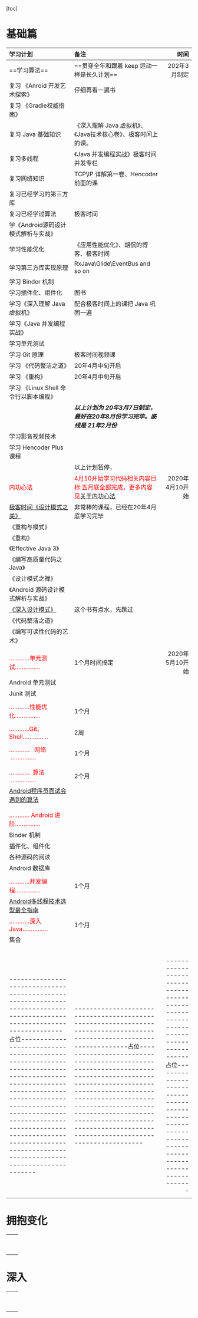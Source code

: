 [toc]



# 基础篇



| **学习计划**                                                 | **备注**                                                     |                                                     **时间** |
| :----------------------------------------------------------- | :----------------------------------------------------------- | -----------------------------------------------------------: |
| ==学习算法==                                                 | ==贯穿全年和跟着 keep 运动一样是长久计划==                   |                                                 202年3月制定 |
| 复习 《Anroid 开发艺术探索》                                 | 仔细再看一遍书                                               |                                                              |
| 复习 《Gradle权威指南》                                      |                                                              |                                                              |
| 复习 Java 基础知识                                           | 《深入理解 Java 虚拟机》、《Java技术核心卷》、极客时间上的课。 |                                                              |
| 复习多线程                                                   | 《Java 并发编程实战》极客时间并发专栏                        |                                                              |
| 复习网络知识                                                 | TCP\IP 详解第一卷、Hencoder 前面的课                         |                                                              |
| 复习已经学习的第三方库                                       |                                                              |                                                              |
| 复习已经学过算法                                             | 极客时间                                                     |                                                              |
| 学《Android源码设计模式解析与实战》                          |                                                              |                                                              |
| 学习性能优化                                                 | 《应用性能优化》、胡侃的博客、极客时间                       |                                                              |
| 学习第三方库实现原理                                         | RxJava\Glide\EventBus and so on                              |                                                              |
| 学习 Binder 机制                                             |                                                              |                                                              |
| 学习插件化、组件化                                           | 图书                                                         |                                                              |
| 学习《深入理解 Java 虚拟机》                                 | 配合极客时间上的课把 Java 巩固一遍                           |                                                              |
| 学习《Java 并发编程实战》                                    |                                                              |                                                              |
| 学习单元测试                                                 |                                                              |                                                              |
| 学习 Git 原理                                                | 极客时间视频课                                               |                                                              |
| 学习 《代码整洁之道》                                        | 20年4月中旬开启                                              |                                                              |
| 学习 《重构》                                                | 20年4月中旬开启                                              |                                                              |
| 学习 《Linux Shell 命令行以脚本编程》                        |                                                              |                                                              |
|                                                              | ***以上计划为 20年3月7日制定，最好在20年8月份学习完毕。底线是 21年2月份*** |                                                              |
| 学习影音视频技术                                             |                                                              |                                                              |
| 学习 Hencoder Plus 课程                                      |                                                              |                                                              |
|                                                              | 以上计划暂停，                                               |                                                              |
| <font color = red>内功心法</font>                            | <font color = red>4月10开始学习代码相关内容目标:五月底全部完成，更多内容见[关于内功心法](关于内功心法.md)</font> |                                              2020年4月10开始 |
| [极客时间《设计模式之美》](https://time.geekbang.org/column/article/160463) | 非常棒的课程，已经在20年4月底学习完毕                        |                                                              |
| 《重构与模式》                                               |                                                              |                                                              |
| 《重构》                                                     |                                                              |                                                              |
| 《Effective Java 3》                                         |                                                              |                                                              |
| 《编写高质量代码之 Java》                                    |                                                              |                                                              |
| 《设计模式之禅》                                             |                                                              |                                                              |
| 《Android 源码设计模式解析与实战》                           |                                                              |                                                              |
| [《深入设计模式》](https://refactoringguru.cn/design-patterns) | 这个书有点水，先跳过                                         |                                                              |
| 《代码整洁之道》                                             |                                                              |                                                              |
| 《编写可读性代码的艺术》                                     |                                                              |                                                              |
|                                                              |                                                              |                                                              |
| <font color = red>…………单元测试……………</font>                   | 1个月时间搞定                                                |                                              2020年5月10开始 |
| Android 单元测试                                             |                                                              |                                                              |
| Junit 测试                                                   |                                                              |                                                              |
|                                                              |                                                              |                                                              |
| <font color = red>…………性能优化……………</font>                   | 1个月                                                        |                                                              |
|                                                              |                                                              |                                                              |
| <font color = red>…………Git、Shell……………</font>                 | 2周                                                          |                                                              |
|                                                              |                                                              |                                                              |
| <font color = red>…………   网络  ……………</font>                  | 1个月                                                        |                                                              |
|                                                              |                                                              |                                                              |
|                                                              |                                                              |                                                              |
| <font color = red>…………  算法  ……………</font>                   | 2个月                                                        |                                                              |
| [Android程序员面试会遇到的算法](https://juejin.im/post/5ae95f666fb9a07a9e4d07b5) |                                                              |                                                              |
|                                                              |                                                              |                                                              |
|                                                              |                                                              |                                                              |
| <font color = red>………… Android 进阶……………</font>              |                                                              |                                                              |
| Binder 机制                                                  |                                                              |                                                              |
| 插件化、组件化                                               |                                                              |                                                              |
| 各种源码的阅读                                               |                                                              |                                                              |
| Android 数据库                                               |                                                              |                                                              |
|                                                              |                                                              |                                                              |
| <font color = red>…………并发编程……………</font>                   | 1个月                                                        |                                                              |
| [Android多线程技术选型最全指南](https://juejin.im/post/5d1eb4acf265da1bb003de71) |                                                              |                                                              |
| <font color = red>…………深入 Java……………</font>                  | 1个月                                                        |                                                              |
| 集合                                                         |                                                              |                                                              |
|                                                              |                                                              |                                                              |
|                                                              |                                                              |                                                              |
|                                                              |                                                              |                                                              |
|                                                              |                                                              |                                                              |
|                                                              |                                                              |                                                              |
| -----------------------------------------------------------------------------------------------------------------------占位---------------------------------------------------------------------------------------------------------------------------------------------------------------------------------------------------------------------------------------------------------------------------------- | -----------------------------------------------------------------------------------------------------------------------占位---------------------------------------------------------------------------------------------------------------------------------------------------------------------------------------------------------------------------------------------------------------------------------- | ------------------------------------------------------------------------------------占位---------------------------------------------------------------------------------------------------- |
|                                                              |                                                              |                                                              |



# 拥抱变化

|      |      |
| ---- | ---- |
|      |      |
|      |      |
|      |      |
|      |      |
|      |      |
|      |      |
|      |      |
|      |      |
|      |      |



# 深入



|      |      |
| ---- | ---- |
|      |      |
|      |      |
|      |      |
|      |      |
|      |      |
|      |      |
|      |      |
|      |      |
|      |      |

